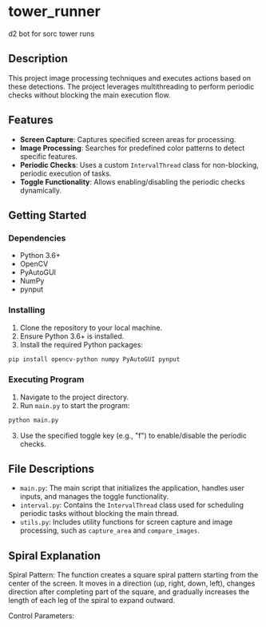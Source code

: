 # tower_runner

d2 bot for sorc tower runs

## Description

This project image processing techniques and executes actions based on these detections. The project leverages multithreading to perform periodic checks without blocking the main execution flow.

## Features

- **Screen Capture**: Captures specified screen areas for processing.
- **Image Processing**: Searches for predefined color patterns to detect specific features.
- **Periodic Checks**: Uses a custom `IntervalThread` class for non-blocking, periodic execution of tasks.
- **Toggle Functionality**: Allows enabling/disabling the periodic checks dynamically.

## Getting Started

### Dependencies

- Python 3.6+
- OpenCV
- PyAutoGUI
- NumPy
- pynput

### Installing

1. Clone the repository to your local machine.
2. Ensure Python 3.6+ is installed.
3. Install the required Python packages:

```bash
pip install opencv-python numpy PyAutoGUI pynput
```

### Executing Program

1. Navigate to the project directory.
2. Run `main.py` to start the program:

```bash
python main.py
```

3. Use the specified toggle key (e.g., "f") to enable/disable the periodic checks.

## File Descriptions

- `main.py`: The main script that initializes the application, handles user inputs, and manages the toggle functionality.
- `interval.py`: Contains the `IntervalThread` class used for scheduling periodic tasks without blocking the main thread.
- `utils.py`: Includes utility functions for screen capture and image processing, such as `capture_area` and `compare_images`.


## Spiral Explanation

Spiral Pattern: The function creates a square spiral pattern starting from the center of the screen. It moves in a direction (up, right, down, left), changes direction after completing part of the square, and gradually increases the length of each leg of the spiral to expand outward.

Control Parameters:
